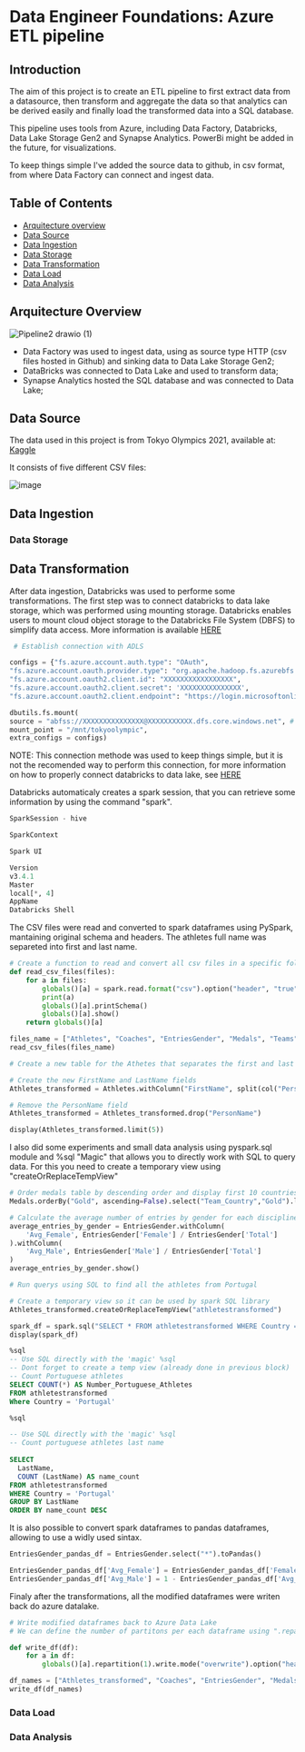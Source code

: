 # Data Engineer Foundations: Azure ETL pipeline

## Introduction

The aim of this project is to create an ETL pipeline to first extract data from a datasource, then transform and aggregate the data so that analytics can be derived easily and finally load the transformed data into a SQL database.

This pipeline uses tools from Azure, including Data Factory, Databricks, Data Lake Storage Gen2 and Synapse Analytics. PowerBi might be added in the future, for visualizations.

To keep things simple I've added the source data to github, in csv format, from where Data Factory can connect and ingest data.

## Table of Contents

- [Arquitecture overview](#Arquitecture-Overview)
- [Data Source](#DataSource)
- [Data Ingestion](#Data-Ingestion)
- [Data Storage](#Data-Storage)
- [Data Transformation](#Data-Transformation)
- [Data Load](#Data-Load)
- [Data Analysis](#Data-Analysis)


## Arquitecture Overview

![Pipeline2 drawio (1)](https://github.com/RaulSTeixeira/Azure-tokyo-olympics-project/assets/118553146/1ce08a90-a100-4a06-bbdf-edf539824b56)
- Data Factory was used to ingest data, using as source type HTTP (csv files hosted in Github) and sinking data to Data Lake Storage Gen2;
- DataBricks was connected to Data Lake and used to transform data;
- Synapse Analytics hosted the SQL database and was connected to Data Lake;

## Data Source
The data used in this project is from Tokyo Olympics 2021, available at: [Kaggle](https://www.kaggle.com/datasets/arjunprasadsarkhel/2021-olympics-in-tokyo)

It consists of five different CSV files:

![image](https://github.com/RaulSTeixeira/Azure-tokyo-olympics-project/assets/118553146/62087d3a-f628-40b2-a532-7fa72a0949d3)

## Data Ingestion



### Data Storage

## Data Transformation
After data ingestion, Databricks was used to performe some transformations. The first step was to connect databricks to data lake storage, which was performed using mounting storage. Databricks enables users to mount cloud object storage to the Databricks File System (DBFS) to simplify data access. More information is available [HERE](https://docs.databricks.com/en/dbfs/mounts.html)

```python
 # Establish connection with ADLS

configs = {"fs.azure.account.auth.type": "OAuth",
"fs.azure.account.oauth.provider.type": "org.apache.hadoop.fs.azurebfs.oauth2.ClientCredsTokenProvider",
"fs.azure.account.oauth2.client.id": "XXXXXXXXXXXXXXXXX",
"fs.azure.account.oauth2.client.secret": 'XXXXXXXXXXXXXXX',
"fs.azure.account.oauth2.client.endpoint": "https://login.microsoftonline.com/XXXXXXXXXXXX/oauth2/token"}

dbutils.fs.mount(
source = "abfss://XXXXXXXXXXXXXXX@XXXXXXXXXXX.dfs.core.windows.net", # contrainer@storageacc
mount_point = "/mnt/tokyoolympic",
extra_configs = configs)
```

NOTE: This connection methode was used to keep things simple, but it is not the recomended way to perform this connection, for more information on how to properly connect databricks to data lake, see [HERE](https://docs.databricks.com/en/connect/storage/azure-storage.html#language-Azure%C2%A0service%C2%A0principal)

Databricks automaticaly creates a spark session, that you can retrieve some information by using the command "spark".

```python
SparkSession - hive

SparkContext

Spark UI

Version
v3.4.1
Master
local[*, 4]
AppName
Databricks Shell
```

The CSV files were read and converted to spark dataframes using PySpark, mantaining original schema and headers. The athletes full name was separeted into first and last name.

```python
# Create a function to read and convert all csv files in a specific folder, the function also outputs the structure and a snipet of each dataframe
def read_csv_files(files):
    for a in files:
        globals()[a] = spark.read.format("csv").option("header", "true").option("inferSchema", "true").load(f'dbfs:/mnt/tokyoolympic/raw-data/{a}.csv')
        print(a)
        globals()[a].printSchema()
        globals()[a].show()
    return globals()[a]

files_name = ["Athletes", "Coaches", "EntriesGender", "Medals", "Teams"]
read_csv_files(files_name)

# Create a new table for the Athetes that separates the first and last name

# Create the new FirstName and LastName fields
Athletes_transformed = Athletes.withColumn("FirstName", split(col("PersonName"), " ").getItem(1)).withColumn("LastName", split(col("PersonName"), " ").getItem(0))

# Remove the PersonName field
Athletes_transformed = Athletes_transformed.drop("PersonName")

display(Athletes_transformed.limit(5))
```

I also did some experiments and small data analysis using pyspark.sql module and %sql "Magic" that allows you to directly work with SQL to query data. For this you need to create a temporary view using "createOrReplaceTempView"

```python
# Order medals table by descending order and display first 10 countries
Medals.orderBy("Gold", ascending=False).select("Team_Country","Gold").limit(10).display()

# Calculate the average number of entries by gender for each discipline
average_entries_by_gender = EntriesGender.withColumn(
    'Avg_Female', EntriesGender['Female'] / EntriesGender['Total']
).withColumn(
    'Avg_Male', EntriesGender['Male'] / EntriesGender['Total']
)
average_entries_by_gender.show()

# Run querys using SQL to find all the athletes from Portugal

# Create a temporary view so it can be used by spark SQL library
Athletes_transformed.createOrReplaceTempView("athletestransformed")

spark_df = spark.sql("SELECT * FROM athletestransformed WHERE Country = 'Portugal'")
display(spark_df)
```
```sql
%sql
-- Use SQL directly with the 'magic' %sql
-- Dont forget to create a temp view (already done in previous block)
-- Count Portuguese athletes
SELECT COUNT(*) AS Number_Portuguese_Athletes
FROM athletestransformed
Where Country = 'Portugal'

%sql

-- Use SQL directly with the 'magic' %sql
-- Count portuguese athletes last name
    
SELECT 
  LastName,
  COUNT (LastName) AS name_count
FROM athletestransformed
WHERE Country = 'Portugal'
GROUP BY LastName
ORDER BY name_count DESC
```
It is also possible to convert spark dataframes to pandas dataframes, allowing to use a widly used sintax.

```python
EntriesGender_pandas_df = EntriesGender.select("*").toPandas()

EntriesGender_pandas_df['Avg_Female'] = EntriesGender_pandas_df['Female'] / EntriesGender_pandas_df['Total']
EntriesGender_pandas_df['Avg_Male'] = 1 - EntriesGender_pandas_df['Avg_Female']
```
Finaly after the transformations, all the modified dataframes were writen back do azure datalake.

```python
# Write modified dataframes back to Azure Data Lake
# We can define the number of partitons per each dataframe using ".repartition(numPartitions, *cols)", this method allows to define the number of partions that the table will have and by which column (hash partitioned), ".rdd.getNumPartitions()" allows to see the amount of partitions

def write_df(df):
    for a in df:
        globals()[a].repartition(1).write.mode("overwrite").option("header",'true').csv(f"/mnt/tokyoolympic/transformed-data/{a}")

df_names = ["Athletes_transformed", "Coaches", "EntriesGender", "Medals", "Teams"]
write_df(df_names)
```
### Data Load

### Data Analysis
